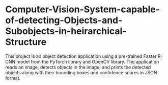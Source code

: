 # Computer-Vision-System-capable-of-detecting-Objects-and-Subobjects-in-heirarchical-Structure
This project is an object detection application using a pre-trained Faster R-CNN model from  the PyTorch library and OpenCV library. The application reads an image, detects objects in  the image, and prints the detected objects along with their bounding boxes and confidence  scores in JSON format. 

